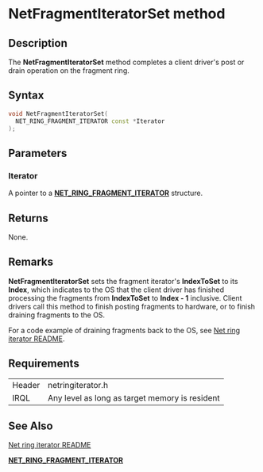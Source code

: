 # NetFragmentIteratorSet method


## Description



The **NetFragmentIteratorSet** method completes a client driver's post or drain operation on the fragment ring.

## Syntax

```C++
void NetFragmentIteratorSet(
  NET_RING_FRAGMENT_ITERATOR const *Iterator
);
```

## Parameters

### Iterator

A pointer to a [**NET_RING_FRAGMENT_ITERATOR**](net_ring_fragment_iterator.md) structure.

## Returns

None.

## Remarks

**NetFragmentIteratorSet** sets the fragment iterator's **IndexToSet** to its **Index**, which indicates to the OS that the client driver has finished processing the fragments from **IndexToSet** to **Index - 1** inclusive. Client drivers call this method to finish posting fragments to hardware, or to finish draining fragments to the OS.

For a code example of draining fragments back to the OS, see [Net ring iterator README](readme.md).

## Requirements

| | |
| --- | --- |
| Header | netringiterator.h |
| IRQL | Any level as long as target memory is resident |

## See Also

[Net ring iterator README](readme.md)

[**NET_RING_FRAGMENT_ITERATOR**](net_ring_fragment_iterator.md)

